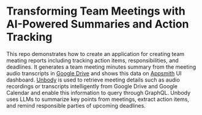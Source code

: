 # Transforming Team Meetings with AI-Powered Summaries and Action Tracking

This repo demonstrates how to create an application for creating team meating reports including tracking action items, responsibilities, and deadlines. It generates a team meeting minutes summary from the meeting audio transcripts in [Google Drive](https://www.google.com/drive/) and shows this data on [Appsmith](https://www.appsmith.com/) UI dashboard. [Unbody](https://unbody.io/) is used to retrieve meeting details such as audio recordings or transcripts intelligently from Google Drive and Google Calendar and enable this information to query through GraphQL. Unbody uses LLMs to summarize key points from meetings, extract action items, and remind responsible parties of upcoming deadlines.